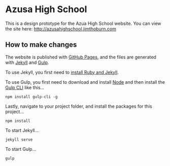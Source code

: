 # Azusa High School

This is a design prototype for the Azua High School website. You can view the site here:
http://azusahighschool.jimthoburn.com

## How to make changes

The website is published with [GitHub Pages](https://pages.github.com), and the files are generated with [Jekyll](https://jekyllrb.com) and [Gulp](http://gulpjs.com).

To use Jekyll, you first need to [install Ruby and Jekyll](https://jekyllrb.com/docs/installation/).

To use Gulp, you first need to download and install [Node](https://nodejs.org/en/) and then install the [Gulp CLI](https://www.npmjs.com/package/gulp-cli) like this…

```
npm install gulp-cli -g
```

Lastly, navigate to your project folder, and install the packages for this project…

```
npm install
```

To start Jekyll…

```
jekyll serve
```

To start Gulp…

```
gulp
```
